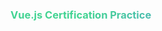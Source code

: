 <h3 style="background:linear-gradient(315deg,#42d392 25%,#647eff);background:-webkit-linear-gradient(315deg,#42d392 25%,#647eff);background-clip:text;-webkit-background-clip:text;text-fill-color:transparent;-webkit-text-fill-color:transparent;">Vue.js Certification Practice</h3>
